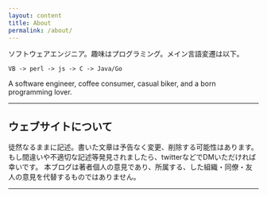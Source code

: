 ```yaml
---
layout: content
title: About
permalink: /about/
---
```

ソフトウェアエンジニア。趣味はプログラミング。メイン言語変遷は以下。
```
VB -> perl -> js -> C -> Java/Go
```

A software engineer, coffee consumer, casual biker, and a born programming lover.


----

## ウェブサイトについて
徒然なるままに記述。書いた文章は予告なく変更、削除する可能性はあります。
もし間違いや不適切な記述等発見されましたら、twitterなどでDMいただければ幸いです。
本ブログは著者個人の意見であり、所属する、した組織・同僚・友人の意見を代替するものではありません。


----

